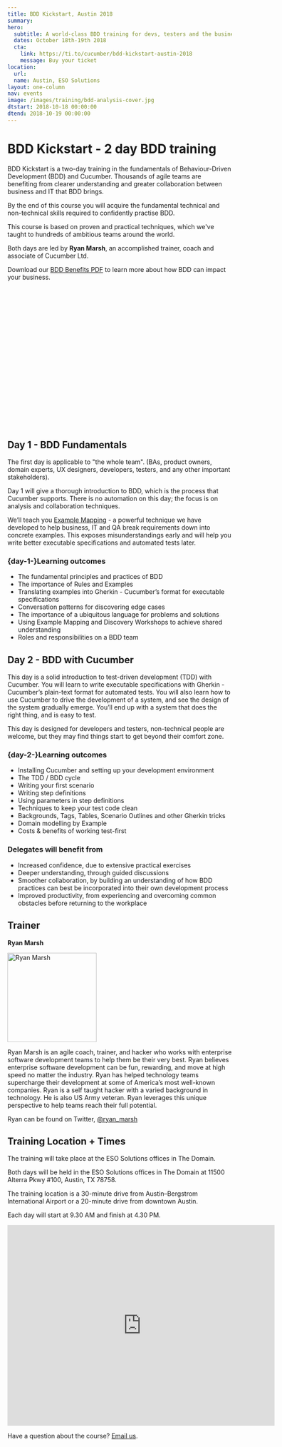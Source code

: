 ```yaml
---
title: BDD Kickstart, Austin 2018
summary: 
hero:
  subtitle: A world-class BDD training for devs, testers and the business
  dates: October 18th-19th 2018
  cta:
    link: https://ti.to/cucumber/bdd-kickstart-austin-2018
    message: Buy your ticket
location:
  url: 
  name: Austin, ESO Solutions
layout: one-column
nav: events
image: /images/training/bdd-analysis-cover.jpg
dtstart: 2018-10-18 00:00:00
dtend: 2018-10-19 00:00:00
---
```


# BDD Kickstart - 2 day BDD training

BDD Kickstart is a two-day training in the fundamentals of Behaviour-Driven Development (BDD) and Cucumber. Thousands of agile teams are benefiting from clearer understanding and greater collaboration between business and IT that BDD brings.

By the end of this course you will acquire the fundamental technical and non-technical skills required to confidently practise BDD.

This course is based on proven and practical techniques, which we've taught to hundreds of ambitious teams around the world.

Both days are led by **Ryan Marsh**, an accomplished trainer, coach and associate of Cucumber Ltd. 

Download our [BDD Benefits PDF](https://cucumber.io/bdd-benefits.pdf) to learn more about how BDD can impact your business.

<div class="row"><div class="col-md-6 col-md-offset-3"><script src="//fast.wistia.com/embed/medias/953ry8h08l.jsonp" async></script><script src="//fast.wistia.com/assets/external/E-v1.js" async></script><div class="wistia_responsive_padding" style="padding:56.25% 0 28px 0;position:relative;"><div class="wistia_responsive_wrapper" style="height:100%;left:0;position:absolute;top:0;width:100%;"><div class="wistia_embed wistia_async_953ry8h08l videoFoam=true" style="height:100%;width:100%">&nbsp;</div></div></div></div></div>

## Day 1 - BDD Fundamentals

The first day is applicable to "the whole team".  (BAs, product owners, domain experts, UX designers, developers, testers, and any other important stakeholders).

Day 1 will give a thorough introduction to BDD, which is the process that Cucumber supports. There is no automation on this day; the focus is on analysis and collaboration techniques.

We’ll teach you [Example Mapping](https://cucumber.io/blog/2015/12/08/example-mapping-introduction) - a powerful technique we have developed to help business, IT and QA break requirements down into concrete examples. This exposes misunderstandings early and will help you write better executable specifications and automated tests later.

### {day-1-}Learning outcomes

* The fundamental principles and practices of BDD
* The importance of Rules and Examples
* Translating examples into Gherkin - Cucumber’s format for executable specifications
* Conversation patterns for discovering edge cases
* The importance of a ubiquitous language for problems and solutions
* Using Example Mapping and Discovery Workshops to achieve shared understanding
* Roles and responsibilities on a BDD team


## Day 2 - BDD with Cucumber

This day is a solid introduction to test-driven development (TDD) with Cucumber. You will learn to write executable specifications with Gherkin - Cucumber’s plain-text format for automated tests. You will also learn how to use Cucumber to drive the development of a system, and see the design of the system gradually emerge. You’ll end up with a system that does the right thing, and is easy to test.

This day is designed for developers and testers, non-technical people are welcome, but they may find things start to get beyond their comfort zone.

### {day-2-}Learning outcomes
* Installing Cucumber and setting up your development environment
* The TDD / BDD cycle
* Writing your first scenario
* Writing step definitions
* Using parameters in step definitions
* Techniques to keep your test code clean
* Backgrounds, Tags, Tables, Scenario Outlines and other Gherkin tricks
* Domain modelling by Example
* Costs & benefits of working test-first

### Delegates will benefit from

* Increased confidence, due to extensive practical exercises
* Deeper understanding, through guided discussions
* Smoother collaboration, by building an understanding of how BDD practices can best be incorporated into their own development process
* Improved productivity, from experiencing and overcoming common obstacles before returning to the workplace

## Trainer

**Ryan Marsh**

<img src="{{ site.url }}/images/headshots/ryan-marsh.png" alt="Ryan Marsh" height="200px" width="200px">

Ryan Marsh is an agile coach, trainer, and hacker who works with enterprise software development teams to help them be their very best. Ryan believes enterprise software development can be fun, rewarding, and move at high speed no matter the industry. Ryan has helped technology teams supercharge their development at some of America’s most well-known companies. Ryan is a self taught hacker with a varied background in technology. He is also US Army veteran. Ryan leverages this unique perspective to help teams reach their full potential.

Ryan can be found on Twitter, [@ryan_marsh](https://twitter.com/ryan_marsh)

## Training Location + Times

The training will take place at the ESO Solutions offices in The Domain. 

Both days will be held in the ESO Solutions offices in The Domain at 11500 Alterra Pkwy #100, Austin, TX 78758. 

The training location is a 30-minute drive from Austin–Bergstrom International Airport or a 20-minute drive from downtown Austin. 

Each day will start at 9.30 AM and finish at 4.30 PM.

<iframe src="https://www.google.com/maps/embed?pb=!1m18!1m12!1m3!1d3441.2378971783496!2d-97.72359818541914!3d30.400991581753875!2m3!1f0!2f0!3f0!3m2!1i1024!2i768!4f13.1!3m3!1m2!1s0x8644cb627246a785%3A0xae1e5791bf3df268!2sESO+Solutions!5e0!3m2!1sen!2sde!4v1534425092311" width="600" height="450" frameborder="0" style="border:0" allowfullscreen></iframe>

Have a question about the course? <a href="mailto:hello@cucumber.io">Email us</a>. 

<!-- Drip -->
<script type="text/javascript">
  var _dcq = _dcq || [];
  var _dcs = _dcs || {}; 
  _dcs.account = '7849462';
  
  (function() {
    var dc = document.createElement('script');
    dc.type = 'text/javascript'; dc.async = true; 
    dc.src = '//tag.getdrip.com/7849462.js';
    var s = document.getElementsByTagName('script')[0];
    s.parentNode.insertBefore(dc, s);
  })();
</script>
